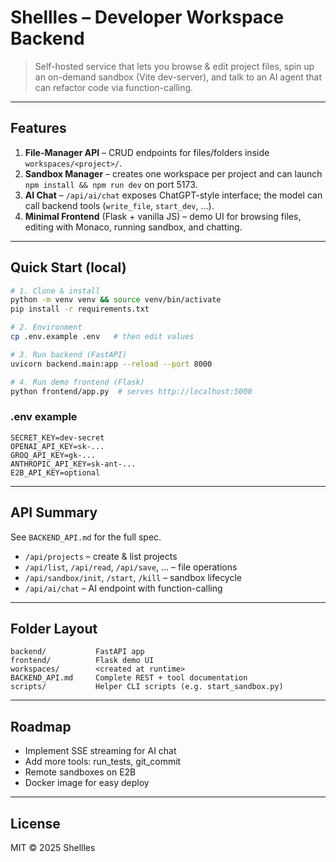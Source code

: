 # Shellles – Developer Workspace Backend

> Self-hosted service that lets you browse & edit project files, spin up an on-demand sandbox (Vite dev-server), and talk to an AI agent that can refactor code via function-calling.

---

## Features

1. **File-Manager API** – CRUD endpoints for files/folders inside `workspaces/<project>/`.
2. **Sandbox Manager** – creates one workspace per project and can launch `npm install && npm run dev` on port 5173.
3. **AI Chat** – `/api/ai/chat` exposes ChatGPT-style interface; the model can call backend tools (`write_file`, `start_dev`, …).
4. **Minimal Frontend** (Flask + vanilla JS) – demo UI for browsing files, editing with Monaco, running sandbox, and chatting.

---

## Quick Start (local)
```bash
# 1. Clone & install
python -m venv venv && source venv/bin/activate
pip install -r requirements.txt

# 2. Environment
cp .env.example .env   # then edit values

# 3. Run backend (FastAPI)
uvicorn backend.main:app --reload --port 8000

# 4. Run demo frontend (Flask)
python frontend/app.py  # serves http://localhost:5000
```

### .env example
```dotenv
SECRET_KEY=dev-secret
OPENAI_API_KEY=sk-...
GROQ_API_KEY=gk-...
ANTHROPIC_API_KEY=sk-ant-...
E2B_API_KEY=optional
```

---

## API Summary
See `BACKEND_API.md` for the full spec.

* `/api/projects` – create & list projects
* `/api/list`, `/api/read`, `/api/save`, … – file operations
* `/api/sandbox/init`, `/start`, `/kill` – sandbox lifecycle
* `/api/ai/chat` – AI endpoint with function-calling

---

## Folder Layout
```
backend/           FastAPI app
frontend/          Flask demo UI
workspaces/        <created at runtime>
BACKEND_API.md     Complete REST + tool documentation
scripts/           Helper CLI scripts (e.g. start_sandbox.py)
```

---

## Roadmap
* Implement SSE streaming for AI chat
* Add more tools: run_tests, git_commit
* Remote sandboxes on E2B
* Docker image for easy deploy

---

## License
MIT © 2025 Shellles 

